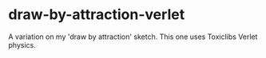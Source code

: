 draw-by-attraction-verlet
=========================

A variation on my 'draw by attraction' sketch. This one uses Toxiclibs Verlet physics.
